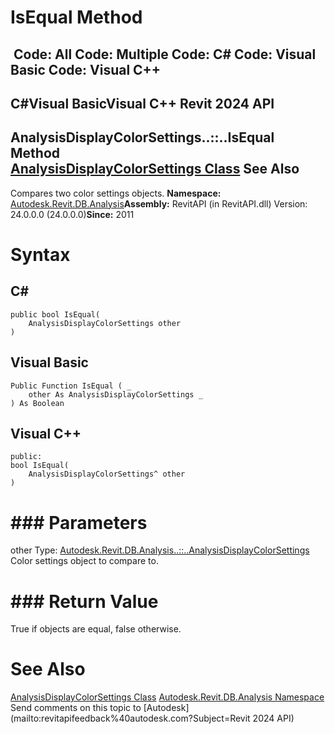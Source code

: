 # IsEqual Method

﻿
 Code: All Code: Multiple Code: C# Code: Visual Basic Code: Visual C++   
---  
C#Visual BasicVisual C++
Revit 2024 API  
---  
AnalysisDisplayColorSettings..::..IsEqual Method   
[AnalysisDisplayColorSettings Class](936b709f-0cf4-c5ab-bfa9-2f4e340f4037.md "AnalysisDisplayColorSettings Class") See Also  
---  
Compares two color settings objects. 
**Namespace:** [Autodesk.Revit.DB.Analysis](958e2e12-587d-f188-5d7b-f13d7dbfdf48.md "Autodesk.Revit.DB.Analysis Namespace")**Assembly:** RevitAPI (in RevitAPI.dll) Version: 24.0.0.0 (24.0.0.0)**Since:** 2011 
# Syntax
C#  
---  
```text
public bool IsEqual(
	AnalysisDisplayColorSettings other
)
```
  
Visual Basic  
---  
```text
Public Function IsEqual ( _
	other As AnalysisDisplayColorSettings _
) As Boolean
```
  
Visual C++  
---  
```text
public:
bool IsEqual(
	AnalysisDisplayColorSettings^ other
)
```
  
# ### Parameters
other
    Type: [Autodesk.Revit.DB.Analysis..::..AnalysisDisplayColorSettings](936b709f-0cf4-c5ab-bfa9-2f4e340f4037.md "AnalysisDisplayColorSettings Class") Color settings object to compare to. 
# ### Return Value
True if objects are equal, false otherwise. 
# See Also
[AnalysisDisplayColorSettings Class](936b709f-0cf4-c5ab-bfa9-2f4e340f4037.md "AnalysisDisplayColorSettings Class")
[Autodesk.Revit.DB.Analysis Namespace](958e2e12-587d-f188-5d7b-f13d7dbfdf48.md "Autodesk.Revit.DB.Analysis Namespace")
Send comments on this topic to [Autodesk](mailto:revitapifeedback%40autodesk.com?Subject=Revit 2024 API)